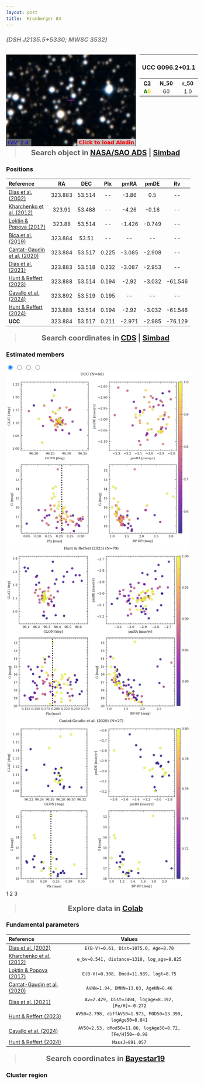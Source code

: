 ```yaml
---
layout: post
title:  Kronberger 84
---
```

<h3><span style="color: #808080;"><i>(DSH J2135.5+5330; MWSC 3532)</i></span></h3><div style="display: flex; justify-content: space-between; width:720px;height:250px">
<div style="text-align: center;">

<!-- Static image + data attributes for FOV and target -->
<img id="aladin_img"
     data-umami-event="aladin_load"
     src="https://raw.githubusercontent.com/ucc23/Q2P/main/plots/kronberger84_aladin.webp"
     alt="Click to load Aladin Lite" 
     style="width:355px;height:250px; cursor: pointer;"
     data-fov="0.033" 
     data-target="323.884 53.517"/>
<!-- Div to contain Aladin Lite viewer -->
<div id="aladin-lite-div" style="width:355px;height:250px;display:none;"></div>
<!-- Aladin Lite script (will be loaded after the image is clicked) -->
<script src="{{ site.baseurl }}/scripts/aladin_load.js"></script>

</div>
<!-- Left block -->

<table style="width:355px;height:250px;">
  <!-- Row 1 (title) -->
  <tr>
    <td colspan="5"><h3>UCC G096.2+01.1</h3></td>
  </tr>
  <!-- Row 2 -->
  <tr>
    <th style="text-align: center;"><a href="https://ucc.ar/faq#what-is-the-c3-parameter" title="Combined class">C3</a></th>
    <th style="text-align: center;"><div title="Stars with membership probability >50%">N_50</div></th>
    <th style="text-align: center;"><div title="Radius that contains half the members [arcmin]">r_50</div></th>
  </tr>
  <!-- Row 3 -->
  <tr>
    <td style="text-align: center;"><span style="color: green; font-weight: bold;">A</span><span style="color: #FFC300; font-weight: bold;">B</span></td>
    <td style="text-align: center;">60</td>
    <td style="text-align: center;">1.0</td>
  </tr>
</table>
</div>

> <p style="text-align:center; font-weight: bold; font-size:20px">Search object in <a data-umami-event="nasa_search" href="https://ui.adsabs.harvard.edu/search/q=%20collection%3Aastronomy%20body%3A%22Kronberger%2084%22&sort=date%20desc%2C%20bibcode%20desc&p_=0" target="_blank">NASA/SAO ADS</a> | <a data-umami-event="simbad_search" href="https://simbad.cds.unistra.fr/simbad/sim-id-refs?Ident=kronberger84" target="_blank">Simbad</a></p>


### Positions

| Reference    | RA    | DEC   | Plx  | pmRA  | pmDE   |  Rv  |
| :---         | :---: | :---: | :---: | :---: | :---: | :---: |
|[Dias et al. (2002)](https://ui.adsabs.harvard.edu/abs/2002A%26A...389..871D) | 323.883 | 53.514 | -- | -3.86 | 0.5 | -- |
|[Kharchenko et al. (2012)](https://ui.adsabs.harvard.edu/abs/2012A%26A...543A.156K) | 323.91 | 53.488 | -- | -4.26 | -0.16 | -- |
|[Loktin & Popova (2017)](https://ui.adsabs.harvard.edu/abs/2017AstBu..72..257L) | 323.88 | 53.514 | -- | -1.426 | -0.749 | -- |
|[Bica et al. (2019)](https://ui.adsabs.harvard.edu/abs/2019AJ....157...12B) | 323.884 | 53.51 | -- | -- | -- | -- |
|[Cantat-Gaudin et al. (2020)](https://ui.adsabs.harvard.edu/abs/2020A%26A...640A...1C) | 323.884 | 53.517 | 0.225 | -3.085 | -2.908 | -- |
|[Dias et al. (2021)](https://ui.adsabs.harvard.edu/abs/2021MNRAS.504..356D) | 323.883 | 53.518 | 0.232 | -3.087 | -2.953 | -- |
|[Hunt & Reffert (2023)](https://ui.adsabs.harvard.edu/abs/2023A%26A...673A.114H) | 323.888 | 53.514 | 0.194 | -2.92 | -3.032 | -61.546 |
|[Cavallo et al. (2024)](https://ui.adsabs.harvard.edu/abs/2024AJ....167...12C) | 323.892 | 53.519 | 0.195 | -- | -- | -- |
|[Hunt & Reffert (2024)](https://ui.adsabs.harvard.edu/abs/2024A%26A...686A..42H) | 323.888 | 53.514 | 0.194 | -2.92 | -3.032 | -61.546 |
| **UCC** |323.884 | 53.517 | 0.211 | -2.971 | -2.985 | -76.129 |

> <p style="text-align:center; font-weight: bold; font-size:20px">Search coordinates in <a data-umami-event="cds_coord_search" href="https://cdsportal.u-strasbg.fr/?target=323.884,+53.517" target="_blank">CDS</a> | <a data-umami-event="simbad_coord_search" href="https://simbad.cds.unistra.fr/mobile/object_list.html?coord=323.884%2053.517&output=json&radius=5&userEntry=kronberger84" target="_blank">Simbad</a></p>

### Estimated members

<div class="carousel">
<input type="radio" name="radio-btn" id="slide1" checked>
<input type="radio" name="radio-btn" id="slide1">
<input type="radio" name="radio-btn" id="slide2">
<input type="radio" name="radio-btn" id="slide3">
<div class="slides">
<div class="slide">
<a href="https://raw.githubusercontent.com/ucc23/Q2P/main/plots/UCC/kronberger84.webp" target="_blank">
<img src="https://raw.githubusercontent.com/ucc23/Q2P/main/plots/UCC/kronberger84.webp" alt="Kronberger 84 UCC">
</a>
</div>
<div class="slide">
<a href="https://raw.githubusercontent.com/ucc23/Q2P/main/plots/HUNT23/kronberger84.webp" target="_blank">
<img src="https://raw.githubusercontent.com/ucc23/Q2P/main/plots/HUNT23/kronberger84.webp" alt="Kronberger 84 HUNT23">
</a>
</div>
<div class="slide">
<a href="https://raw.githubusercontent.com/ucc23/Q2P/main/plots/CANTAT20/kronberger84.webp" target="_blank">
<img src="https://raw.githubusercontent.com/ucc23/Q2P/main/plots/CANTAT20/kronberger84.webp" alt="Kronberger 84 CANTAT20">
</a>
</div>
</div>
<div class="indicators">
<label for="slide1">1</label>
<label for="slide2">2</label>
<label for="slide3">3</label>
</div>
</div>


> <p style="text-align:center; font-weight: bold; font-size:20px">Explore data in <a data-umami-event="colab" href="https://colab.research.google.com/github/ucc23/ucc/blob/main/assets/notebook.ipynb" target="_blank">Colab</a></p>


### Fundamental parameters

| Reference |  Values |
| :---      |  :---:  |
| [Dias et al. (2002)](https://ui.adsabs.harvard.edu/abs/2002A%26A...389..871D) | `E(B-V)=0.61, Dist=1075.0, Age=8.78` |
| [Kharchenko et al. (2012)](https://ui.adsabs.harvard.edu/abs/2012A%26A...543A.156K) | `e_bv=0.541, distance=1310, log_age=8.825` |
| [Loktin & Popova (2017)](https://ui.adsabs.harvard.edu/abs/2017AstBu..72..257L) | `E(B-V)=0.308, Dmod=11.989, logt=8.75` |
| [Cantat-Gaudin et al. (2020)](https://ui.adsabs.harvard.edu/abs/2020A%26A...640A...1C) | `AVNN=1.94, DMNN=13.03, AgeNN=8.46` |
| [Dias et al. (2021)](https://ui.adsabs.harvard.edu/abs/2021MNRAS.504..356D) | `Av=2.429, Dist=3404, logage=8.392, [Fe/H]=-0.272` |
| [Hunt & Reffert (2023)](https://ui.adsabs.harvard.edu/abs/2023A%26A...673A.114H) | `AV50=2.798, diffAV50=1.973, MOD50=13.399, logAge50=8.041` |
| [Cavallo et al. (2024)](https://ui.adsabs.harvard.edu/abs/2024AJ....167...12C) | `AV50=2.53, dMod50=11.86, logAge50=8.72, [Fe/H]50=-0.98` |
| [Hunt & Reffert (2024)](https://ui.adsabs.harvard.edu/abs/2024A%26A...686A..42H) | `MassJ=891.057` |

> <p style="text-align:center; font-weight: bold; font-size:20px">Search coordinates in <a data-umami-event="bayestar" href="http://argonaut.skymaps.info/query?lon=96.275%20&lat=1.105&coordsys=gal&mapname=bayestar2019" target="_blank">Bayestar19</a></p>


### Cluster region

<html lang="en">
  <body>
    <center>
    <div id="plot-params"
         data-oc-name="kronberger84"
         data-ra-center="323.88"
         data-dec-center="53.52"
         data-rad-deg="1.0"
         data-plx="0.211">
    </div>
    <div id="plot-container">
        <div id="plot"></div>
    </div>
    <script defer type="module" src="{{ site.baseurl }}/scripts/radec_scatter.js"></script>
    </center>
  </body>
</html>
<br>
